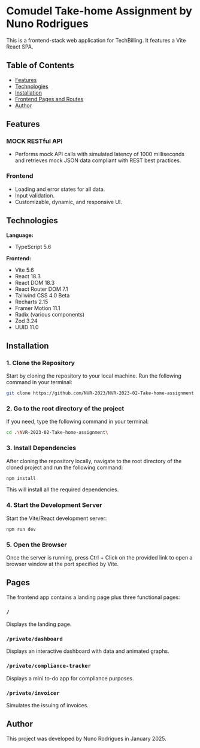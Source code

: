 
# Comudel Take-home Assignment by Nuno Rodrigues

This is a frontend-stack web application for TechBilling. It features a Vite React SPA.

## Table of Contents

- [Features](#features)
- [Technologies](#technologies)
- [Installation](#installation)
- [Frontend Pages and Routes](#frontend-pages-and-routes)
- [Author](#author)

## Features

### MOCK RESTful API

- Performs mock API calls with simulated latency of 1000 milliseconds and retrieves mock JSON data compliant with REST best practices.

### Frontend

- Loading and error states for all data.
- Input validation.
- Customizable, dynamic, and responsive UI.

## Technologies

**Language:**

- TypeScript 5.6

**Frontend:**

- Vite 5.6
- React 18.3
- React DOM 18.3
- React Router DOM 7.1
- Tailwind CSS 4.0 Beta
- Recharts 2.15
- Framer Motion 11.1
- Radix (various components)
- Zod 3.24
- UUID 11.0

## Installation

### 1. Clone the Repository

Start by cloning the repository to your local machine. Run the following command in your terminal:

```bash
git clone https://github.com/NVR-2023/NVR-2023-02-Take-home-assignment
```

### 2. Go to the root directory of the project

If you need, type the following command in your terminal:

```bash
cd .\NVR-2023-02-Take-home-assignment\
```

### 3. Install Dependencies

After cloning the repository locally, navigate to the root directory of the cloned project and run the following command:

```bash
npm install
```

This will install all the required dependencies.
### 4. Start the Development Server

Start the Vite/React development server:

```bash
npm run dev
```

### 5. Open the Browser

Once the server is running, press Ctrl + Click on the provided link to open a browser window at the port specified by Vite.

## Pages

The frontend app contains a landing page plus three functional pages:

### `/`

Displays the landing page.

### `/private/dashboard`

Displays an interactive dashboard with data and animated graphs.

### `/private/compliance-tracker`

Displays a mini to-do app for compliance purposes.

### `/private/invoicer`

Simulates the issuing of invoices.

## Author

This project was developed by Nuno Rodrigues in January 2025.
